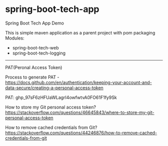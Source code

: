 # spring-boot-tech-app

Spring Boot Tech App Demo

This is simple maven application as a parent project with pom packaging
Modules:
 - spring-boot-tech-web
 - spring-boot-tech-logging

-----------------------------------------------------------------------

PAT(Peronal Access Token)

Process to generate PAT - https://docs.github.com/en/authentication/keeping-your-account-and-data-secure/creating-a-personal-access-token

PAT: 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

How to store my Git personal access token?
https://stackoverflow.com/questions/46645843/where-to-store-my-git-personal-access-token

How to remove cached credentials from Git?
https://stackoverflow.com/questions/44246876/how-to-remove-cached-credentials-from-git
